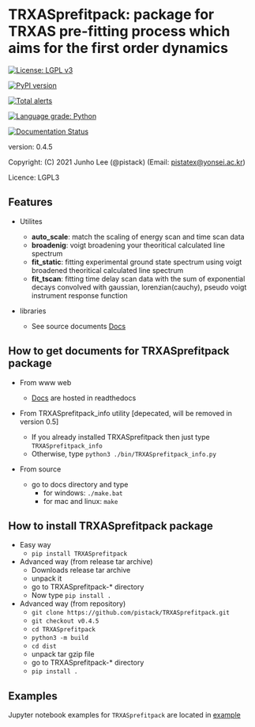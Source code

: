 # TRXASprefitpack: package for TRXAS pre-fitting process which aims for the first order dynamics

[![License: LGPL v3](https://img.shields.io/badge/License-LGPL%20v3-blue.svg)](https://www.gnu.org/licenses/lgpl-3.0)

[![PyPI version](https://badge.fury.io/py/TRXASprefitpack.svg)](https://badge.fury.io/py/TRXASprefitpack)

[![Total alerts](https://img.shields.io/lgtm/alerts/g/pistack/TRXASprefitpack.svg?logo=lgtm&logoWidth=18)](https://lgtm.com/projects/g/pistack/TRXASprefitpack/alerts/)

[![Language grade: Python](https://img.shields.io/lgtm/grade/python/g/pistack/TRXASprefitpack.svg?logo=lgtm&logoWidth=18)](https://lgtm.com/projects/g/pistack/TRXASprefitpack/context:python)

[![Documentation Status](https://readthedocs.org/projects/trxasprefitpack/badge/?version=latest)](https://trxasprefitpack.readthedocs.io/en/latest/?badge=latest)

version:  0.4.5

Copyright: (C) 2021  Junho Lee (@pistack) (Email: pistatex@yonsei.ac.kr)

Licence: LGPL3

## Features
* Utilites
  * **auto_scale**: match the scaling of energy scan and time scan data
  * **broadenig**: voigt broadening your theoritical calculated line spectrum
  * **fit_static**: fitting experimental ground state spectrum using voigt broadened theoritical calculated line spectrum
  * **fit_tscan**: fitting time delay scan data with the sum of exponential decays convolved with gaussian, lorenzian(cauchy), pseudo voigt instrument response function

* libraries
  * See source documents [Docs](https://trxasprefitpack.readthedocs.io/)
  

## How to get documents for TRXASprefitpack package

* From www web
  * [Docs](https://trxasprefitpack.readthedocs.io/) are hosted in readthedocs

* From TRXASprefitpack_info utility [depecated, will be removed in version 0.5]
  * If you already installed TRXASprefitpack then just type ``TRXASprefitpack_info``
  * Otherwise, type ``python3 ./bin/TRXASprefitpack_info.py``

* From source
  * go to docs directory and type
    * for windows: ``./make.bat``
    * for mac and linux: ``make``

## How to install TRXASprefitpack package
* Easy way
  * ``pip install TRXASprefitpack``
* Advanced way (from release tar archive)
  * Downloads release tar archive
  * unpack it
  * go to TRXASprefitpack-* directory
  * Now type ``pip install .``
* Advanced way (from repository)
  * ``git clone https://github.com/pistack/TRXASprefitpack.git``
  * ``git checkout v0.4.5``
  * ``cd TRXASprefitpack``
  * ``python3 -m build``
  * ``cd dist``
  * unpack tar gzip file
  * go to TRXASprefitpack-* directory
  * ``pip install .``

## Examples
Jupyter notebook examples for ``TRXASprefitpack`` are located in
[example](https://github.com/pistack/TRXASprefitpack-example)
